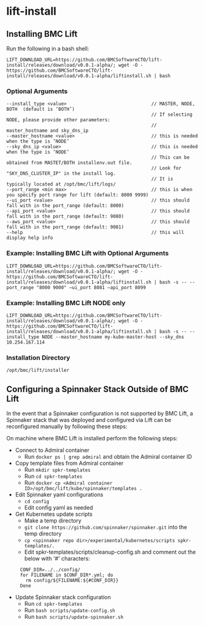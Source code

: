 # lift-install

## Installing BMC Lift

Run the following in a bash shell:

`LIFT_DOWNLOAD_URL=https://github.com/BMCSoftwareCTO/lift-install/releases/download/v0.0.1-alpha/; wget -O - https://github.com/BMCSoftwareCTO/lift-install/releases/download/v0.0.1-alpha/liftinstall.sh | bash`

### Optional Arguments

```
--install_type <value>                               // MASTER, NODE, BOTH  (default is ‘BOTH’)
                                                     // If selecting NODE, please provide other parameters: 
                                                     // master_hostname and sky_dns_ip
--master_hostname <value>                            // this is needed when the type is ‘NODE’
--sky_dns_ip <value>                                 // this is needed when the type is ‘NODE’
                                                     // This can be obtained from MASTET/BOTH installenv.out file.
                                                     // Look for "SKY_DNS_CLUSTER_IP" in the install log.
                                                     // It is typically located at /opt/bmc/lift/logs/
--port_range <min max>                               // this is when you specify port range for lift (default: 8000 9999)
--ui_port <value>                                    // this should fall with in the port_range (default: 8000)
--api_port <value>                                   // this should fall with in the port_range (default: 9080)
--aws_port <value>                                   // this should fall with in the port_range (default: 9081)
--help                                               // this will display help info 
```
### Example: Installing BMC Lift with Optional Arguments
```LIFT_DOWNLOAD_URL=https://github.com/BMCSoftwareCTO/lift-install/releases/download/v0.0.1-alpha/; wget -O - https://github.com/BMCSoftwareCTO/lift-install/releases/download/v0.0.1-alpha/liftinstall.sh | bash -s -- --port_range "8000 9000" –ui_port 8081 –api_port 8099```

### Example: Installing BMC Lift NODE only
```LIFT_DOWNLOAD_URL=https://github.com/BMCSoftwareCTO/lift-install/releases/download/v0.0.1-alpha/; wget -O - https://github.com/BMCSoftwareCTO/lift-install/releases/download/v0.0.1-alpha/liftinstall.sh | bash -s -- --install_type NODE --master_hostname my-kube-master-host --sky_dns 10.254.167.114```

### Installation Directory

`/opt/bmc/lift/installer`

## Configuring a Spinnaker Stack Outside of BMC Lift

In the event that a Spinnaker configuration is not supported by BMC Lift, a Spinnaker stack that was deployed and configured via Lift can be reconfigured manually by following these steps:

On machine where BMC Lift is installed perform the following steps:

* Connect to Admiral container
  * Run `docker ps | grep admiral` and obtain the Admiral container ID
* Copy template files from Admiral container
  * Run `mkdir spkr-templates`
  * Run `cd spkr-templates`
  * Run `docker cp <Admiral container ID>/opt/bmc/lift/kube/spinnaker/templates .`
* Edit Spinnaker yaml configurations
  * `cd config`
  * Edit config yaml as needed
* Get Kubernetes update scripts
  * Make a temp directory
  * `git clone https://github.com/spinnaker/spinnaker.git` into the temp directory
  * `cp <spinnaker repo dir>/experimental/kubernetes/scripts spkr-templates/.`
  * Edit spkr-templates/scripts/cleanup-config.sh and comment out the below with '#' characters:
  
```
     CONF_DIR=../../config/
     for FILENAME in $CONF_DIR*.yml; do
       rm config/${FILENAME:${#CONF_DIR}}
     Done
```
* Update Spinnaker stack configuration
  * Run `cd spkr-templates`
  * Run `bash scripts/update-config.sh`
  * Run `bash scripts/update-spinnaker.sh`
